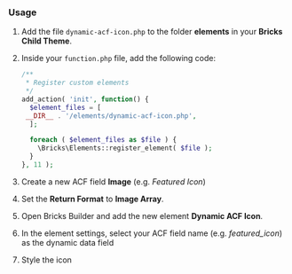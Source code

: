 ### Usage

1. Add the file `dynamic-acf-icon.php` to the folder **elements** in your **Bricks Child Theme**.

2. Inside your `function.php` file, add the following code:

   ```php
   /**
    * Register custom elements
    */
   add_action( 'init', function() {
     $element_files = [
   	__DIR__ . '/elements/dynamic-acf-icon.php',
     ];
   
     foreach ( $element_files as $file ) {
       \Bricks\Elements::register_element( $file );
     }
   }, 11 );
   ```

3. Create a new ACF field **Image** (e.g. *Featured Icon*)

4. Set the **Return Format** to **Image Array**.

5. Open Bricks Builder and add the new element **Dynamic ACF Icon**.

6. In the element settings, select your ACF field name (e.g. *featured_icon*) as the dynamic data field

7. Style the icon